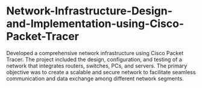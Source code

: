 # Network-Infrastructure-Design-and-Implementation-using-Cisco-Packet-Tracer
Developed a comprehensive network infrastructure using Cisco Packet Tracer.
The project included the design, configuration, and testing of a network that integrates routers, switches, PCs, and servers. The primary objective was to create a scalable and secure network to facilitate seamless communication and data exchange among different network segments.
